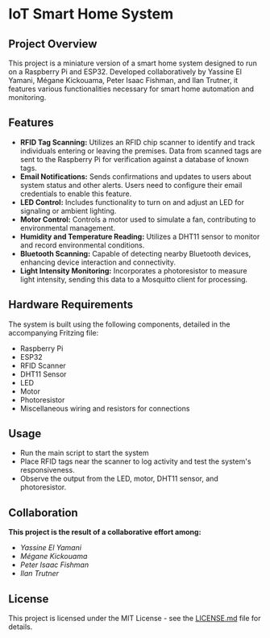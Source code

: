 # IoT Smart Home System

## Project Overview
This project is a miniature version of a smart home system designed to run on a Raspberry Pi and ESP32. Developed collaboratively by Yassine El Yamani, Mégane Kickouama, Peter Isaac Fishman, and Ilan Trutner, it features various functionalities necessary for smart home automation and monitoring.

## Features
- **RFID Tag Scanning:** Utilizes an RFID chip scanner to identify and track individuals entering or leaving the premises. Data from scanned tags are sent to the Raspberry Pi for verification against a database of known tags.
- **Email Notifications:** Sends confirmations and updates to users about system status and other alerts. Users need to configure their email credentials to enable this feature.
- **LED Control:** Includes functionality to turn on and adjust an LED for signaling or ambient lighting.
- **Motor Control:** Controls a motor used to simulate a fan, contributing to environmental management.
- **Humidity and Temperature Reading:** Utilizes a DHT11 sensor to monitor and record environmental conditions.
- **Bluetooth Scanning:** Capable of detecting nearby Bluetooth devices, enhancing device interaction and connectivity.
- **Light Intensity Monitoring:** Incorporates a photoresistor to measure light intensity, sending this data to a Mosquitto client for processing.

## Hardware Requirements
The system is built using the following components, detailed in the accompanying Fritzing file:
- Raspberry Pi
- ESP32
- RFID Scanner
- DHT11 Sensor
- LED
- Motor
- Photoresistor
- Miscellaneous wiring and resistors for connections

## Usage
- Run the main script to start the system
- Place RFID tags near the scanner to log activity and test the system's    responsiveness.
- Observe the output from the LED, motor, DHT11 sensor, and photoresistor.

## Collaboration
**This project is the result of a collaborative effort among:**

- *Yassine El Yamani*
- *Mégane Kickouama*
- *Peter Isaac Fishman*
- *Ilan Trutner*

## License
This project is licensed under the MIT License - see the 	[LICENSE.md](LICENSE) file for details.
